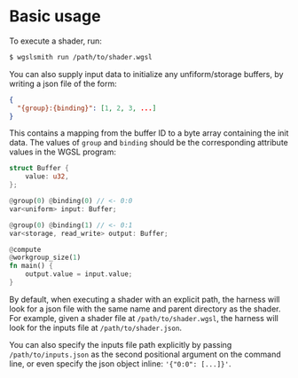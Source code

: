 # Basic usage

To execute a shader, run:

```sh
$ wgslsmith run /path/to/shader.wgsl
```

You can also supply input data to initialize any unfiform/storage buffers, by writing a json file of the form:

```json
{
  "{group}:{binding}": [1, 2, 3, ...]
}
```

This contains a mapping from the buffer ID to a byte array containing the init data. The values of `group` and `binding` should be the corresponding attribute values in the WGSL program:

```rust
struct Buffer {
    value: u32,
};

@group(0) @binding(0) // <- 0:0
var<uniform> input: Buffer;

@group(0) @binding(1) // <- 0:1
var<storage, read_write> output: Buffer;

@compute
@workgroup_size(1)
fn main() {
    output.value = input.value;
}
```

By default, when executing a shader with an explicit path, the harness will look for a json file with the same name and parent directory as the shader. For example, given a shader file at `/path/to/shader.wgsl`, the harness will look for the inputs file at `/path/to/shader.json`.

You can also specify the inputs file path explicitly by passing `/path/to/inputs.json` as the second positional argument on the command line, or even specify the json object inline: `'{"0:0": [...]}'`.
